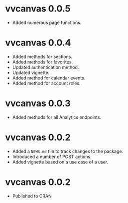 # vvcanvas 0.0.5
* Added numerous page functions.

# vvcanvas 0.0.4

* Added methods for sections.
* Added methods for favorites.
* Updated authentication method.
* Updated vignette.
* Added method for calendar events.
* Added method for account roles.

# vvcanvas 0.0.3

* Added methods for all Analytics endpoints.

# vvcanvas 0.0.2

* Added a `NEWS.md` file to track changes to the package.
* Introduced a number of POST actions.
* Added vignette based on a use case of a user.

# vvcanvas 0.0.2

* Published to CRAN
